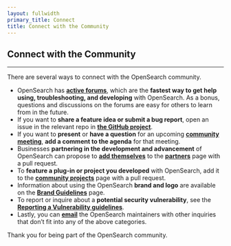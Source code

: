 ```yaml
---
layout: fullwidth
primary_title: Connect
title: Connect with the Community
---
```


## Connect with the Community

---

There are several ways to connect with the OpenSearch community.

* OpenSearch has **[active forums](https://discuss.opendistrocommunity.dev/)**, which are the **fastest way to get help using, troubleshooting, and developing** with OpenSearch. As a bonus, questions and discussions on the forums are easy for others to learn from in the future. 
* If you want to **share a feature idea or submit a bug report**, open an issue in the relevant repo in **[the GitHub project](https://github.com/opensearch-project)**. 
* If you want to **present** or **have a question** for an upcoming **[community meeting](https://opensearch.org/events/)**, **add a comment to the agenda** for that meeting.
* Businesses **partnering in the development and advancement** of OpenSearch can propose to **[add themselves](https://github.com/opensearch-project/project-website#adding-to-the-partners-page)** to the **[partners](https://opensearch.org/partners/)** page with a pull request.
* To **feature a plug-in or project you developed** with OpenSearch, add it to the **[community projects](https://opensearch.org/community_projects)** page with a pull request.
* Information about using the OpenSearch **brand and logo** are available on the **[Brand Guidelines](https://opensearch.org/brand.html)** page.
* To report or inquire about a **potential security vulnerability**, see the **[Reporting a Vulnerability guidelines](https://github.com/opensearch-project/.github/blob/main/SECURITY.md)**.
* Lastly, you can **[email](mailto:opensearch@amazon.com)** the OpenSearch maintainers with other inquiries that don’t fit into any of the above categories. 


Thank you for being part of the OpenSearch community.